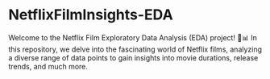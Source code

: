 # NetflixFilmInsights-EDA
Welcome to the Netflix Film Exploratory Data Analysis (EDA) project! 🍿📊  In this repository, we delve into the fascinating world of Netflix films, analyzing a diverse range of data points to gain insights into movie durations, release trends, and much more. 
